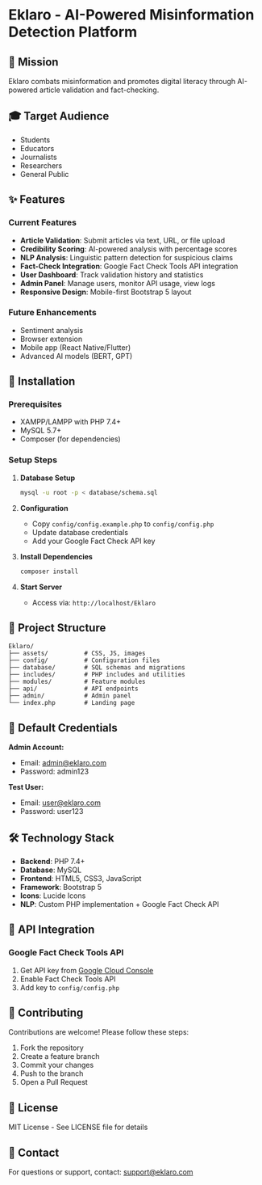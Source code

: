 # Eklaro - AI-Powered Misinformation Detection Platform

## 🎯 Mission
Eklaro combats misinformation and promotes digital literacy through AI-powered article validation and fact-checking.

## 🎓 Target Audience
- Students
- Educators
- Journalists
- Researchers
- General Public

## ✨ Features

### Current Features
- **Article Validation**: Submit articles via text, URL, or file upload
- **Credibility Scoring**: AI-powered analysis with percentage scores
- **NLP Analysis**: Linguistic pattern detection for suspicious claims
- **Fact-Check Integration**: Google Fact Check Tools API integration
- **User Dashboard**: Track validation history and statistics
- **Admin Panel**: Manage users, monitor API usage, view logs
- **Responsive Design**: Mobile-first Bootstrap 5 layout

### Future Enhancements
- Sentiment analysis
- Browser extension
- Mobile app (React Native/Flutter)
- Advanced AI models (BERT, GPT)

## 🚀 Installation

### Prerequisites
- XAMPP/LAMPP with PHP 7.4+
- MySQL 5.7+
- Composer (for dependencies)

### Setup Steps

1. **Database Setup**
   ```bash
   mysql -u root -p < database/schema.sql
   ```

2. **Configuration**
   - Copy `config/config.example.php` to `config/config.php`
   - Update database credentials
   - Add your Google Fact Check API key

3. **Install Dependencies**
   ```bash
   composer install
   ```

4. **Start Server**
   - Access via: `http://localhost/Eklaro`

## 📁 Project Structure

```
Eklaro/
├── assets/          # CSS, JS, images
├── config/          # Configuration files
├── database/        # SQL schemas and migrations
├── includes/        # PHP includes and utilities
├── modules/         # Feature modules
├── api/             # API endpoints
├── admin/           # Admin panel
└── index.php        # Landing page
```

## 🔑 Default Credentials

**Admin Account:**
- Email: admin@eklaro.com
- Password: admin123

**Test User:**
- Email: user@eklaro.com
- Password: user123

## 🛠️ Technology Stack

- **Backend**: PHP 7.4+
- **Database**: MySQL
- **Frontend**: HTML5, CSS3, JavaScript
- **Framework**: Bootstrap 5
- **Icons**: Lucide Icons
- **NLP**: Custom PHP implementation + Google Fact Check API

## 📝 API Integration

### Google Fact Check Tools API
1. Get API key from [Google Cloud Console](https://console.cloud.google.com/)
2. Enable Fact Check Tools API
3. Add key to `config/config.php`

## 🤝 Contributing

Contributions are welcome! Please follow these steps:
1. Fork the repository
2. Create a feature branch
3. Commit your changes
4. Push to the branch
5. Open a Pull Request

## 📄 License

MIT License - See LICENSE file for details

## 📧 Contact

For questions or support, contact: support@eklaro.com
